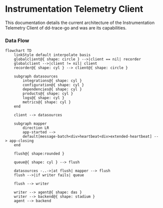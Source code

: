 # Instrumentation Telemetry Client

This documentation details the current architecture of the Instrumentation Telemetry Client of dd-trace-go and was are its capabilities.

### Data Flow

```mermaid
flowchart TD
    linkStyle default interpolate basis
    globalclient@{ shape: circle } -->|client == nil| recorder
    globalclient -->|client != nil| client
    recorder@{ shape: cyl } --> client@{ shape: circle }

    subgraph datasources
        integrations@{ shape: cyl }
        configuration@{ shape: cyl }
        dependencies@{ shape: cyl }
        products@{ shape: cyl }
        logs@{ shape: cyl }
        metrics@{ shape: cyl }
    end

    client --> datasources

    subgraph mapper
        direction LR
        app-started -->
        default[message-batch<div>heartbeat<div>extended-heartbeat] --> app-closing 
    end
        
    flush@{ shape:rounded }

    queue@{ shape: cyl } --> flush

    datasources -..->|at flush| mapper --> flush
    flush -->|if writer fails| queue

    flush --> writer

    writer --> agent@{ shape: das }
    writer --> backend@{ shape: stadium }
    agent --> backend
```
